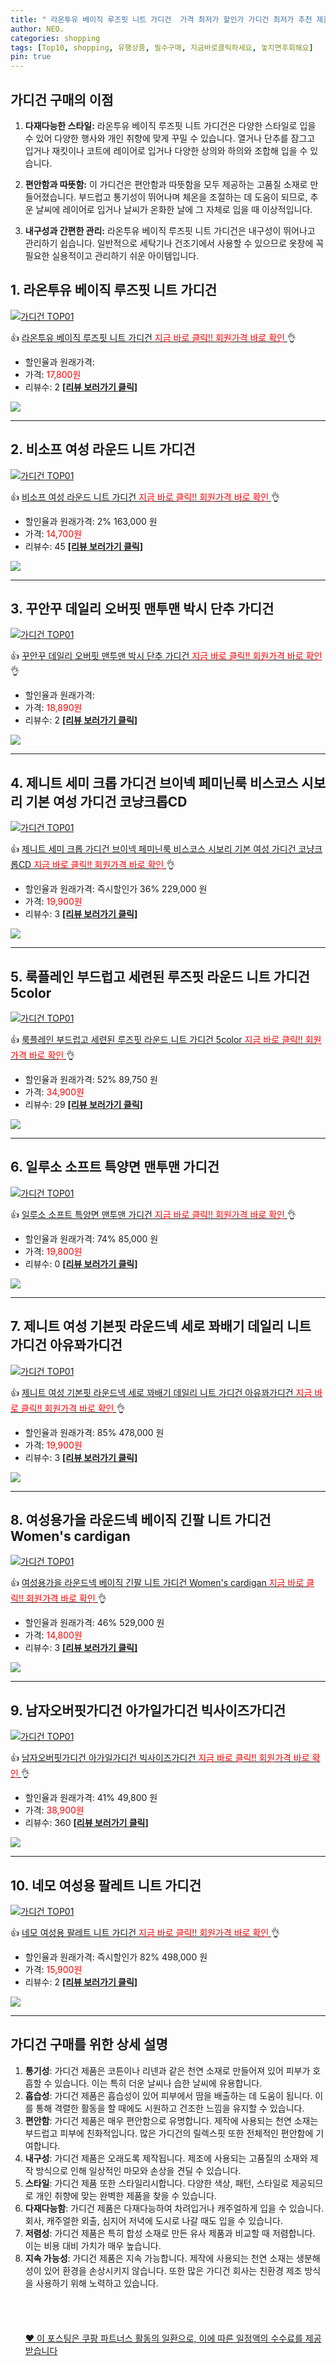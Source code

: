 ```yaml
---
title: " 라온투유 베이직 루즈핏 니트 가디건  가격 최저가 할인가 가디건 최저가 추천 제품 비교"
author: NEO.
categories: shopping
tags: [Top10, shopping, 유행상품, 필수구매, 지금바로클릭하세요, 놓치면후회해요]
pin: true
---
```

## 가디건 구매의 이점
1. **다재다능한 스타일:** 라온투유 베이직 루즈핏 니트 가디건은 다양한 스타일로 입을 수 있어 다양한 행사와 개인 취향에 맞게 꾸밀 수 있습니다. 열거나 단추를 잠그고 입거나 재킷이나 코트에 레이어로 입거나 다양한 상의와 하의와 조합해 입을 수 있습니다.

2. **편안함과 따뜻함:** 이 가디건은 편안함과 따뜻함을 모두 제공하는 고품질 소재로 만들어졌습니다. 부드럽고 통기성이 뛰어나며 체온을 조절하는 데 도움이 되므로, 추운 날씨에 레이어로 입거나 날씨가 온화한 날에 그 자체로 입을 때 이상적입니다.

3. **내구성과 간편한 관리:** 라온투유 베이직 루즈핏 니트 가디건은 내구성이 뛰어나고 관리하기 쉽습니다. 일반적으로 세탁기나 건조기에서 사용할 수 있으므로 옷장에 꼭 필요한 실용적이고 관리하기 쉬운 아이템입니다.

   

## 1.  라온투유 베이직 루즈핏 니트 가디건 

[![가디건 TOP01](https://thumbnail6.coupangcdn.com/thumbnails/remote/490x490ex/image/vendor_inventory/5c2c/94183549240e549967dff4c406d6c9a2dafa29616586ed6cf4b51e89a48b.jpg)](https://link.coupang.com/re/AFFSDP?lptag=AF3617701&subid=GithubCoopas&pageKey=7687455977&traceid=V0-153&itemId=20548255036&vendorItemId=87548397791)


👍 [ 라온투유 베이직 루즈핏 니트 가디건  <font color=red> 지금 바로 클릭!! 회원가격 바로 확인 </font> ](https://link.coupang.com/re/AFFSDP?lptag=AF3617701&subid=GithubCoopas&pageKey=7687455977&traceid=V0-153&itemId=20548255036&vendorItemId=87548397791) 👌 


- 할인율과 원래가격: 
- 가격: <span style='color:red'>17,800원</span>
- 리뷰수: 2  [**[리뷰 보러가기 클릭]**](https://link.coupang.com/re/AFFSDP?lptag=AF3617701&subid=GithubCoopas&pageKey=7687455977&traceid=V0-153&itemId=20548255036&vendorItemId=87548397791)

[![](/discount_price.png)](https://link.coupang.com/re/AFFSDP?lptag=AF3617701&subid=GithubCoopas&pageKey=7687455977&traceid=V0-153&itemId=20548255036&vendorItemId=87548397791)

---


   

## 2.  비소프 여성 라운드 니트 가디건 

[![가디건 TOP01](https://thumbnail9.coupangcdn.com/thumbnails/remote/490x490ex/image/vendor_inventory/7fb8/5539b31d0d85a101efe9c0963b4e069a5edcfbad46e1a9dbf504863db98f.jpg)](https://link.coupang.com/re/AFFSDP?lptag=AF3617701&subid=GithubCoopas&pageKey=6774382028&traceid=V0-153&itemId=15914078828&vendorItemId=83121957044)


👍 [ 비소프 여성 라운드 니트 가디건  <font color=red> 지금 바로 클릭!! 회원가격 바로 확인 </font> ](https://link.coupang.com/re/AFFSDP?lptag=AF3617701&subid=GithubCoopas&pageKey=6774382028&traceid=V0-153&itemId=15914078828&vendorItemId=83121957044) 👌 


- 할인율과 원래가격: 2%  163,000   원
- 가격: <span style='color:red'>14,700원</span>
- 리뷰수: 45  [**[리뷰 보러가기 클릭]**](https://link.coupang.com/re/AFFSDP?lptag=AF3617701&subid=GithubCoopas&pageKey=6774382028&traceid=V0-153&itemId=15914078828&vendorItemId=83121957044)

[![](/discount_price.png)](https://link.coupang.com/re/AFFSDP?lptag=AF3617701&subid=GithubCoopas&pageKey=6774382028&traceid=V0-153&itemId=15914078828&vendorItemId=83121957044)

---


   

## 3.  꾸안꾸 데일리 오버핏 맨투맨 박시 단추 가디건 

[![가디건 TOP01](https://thumbnail9.coupangcdn.com/thumbnails/remote/490x490ex/image/vendor_inventory/84a4/c1d264c511fb2cb531000618d64a4f7738b7499eedcc4aefbb287ab2c673.jpg)](https://link.coupang.com/re/AFFSDP?lptag=AF3617701&subid=GithubCoopas&pageKey=7651643335&traceid=V0-153&itemId=20360851676&vendorItemId=87167437299)


👍 [ 꾸안꾸 데일리 오버핏 맨투맨 박시 단추 가디건  <font color=red> 지금 바로 클릭!! 회원가격 바로 확인 </font> ](https://link.coupang.com/re/AFFSDP?lptag=AF3617701&subid=GithubCoopas&pageKey=7651643335&traceid=V0-153&itemId=20360851676&vendorItemId=87167437299) 👌 


- 할인율과 원래가격: 
- 가격: <span style='color:red'>18,890원</span>
- 리뷰수: 2  [**[리뷰 보러가기 클릭]**](https://link.coupang.com/re/AFFSDP?lptag=AF3617701&subid=GithubCoopas&pageKey=7651643335&traceid=V0-153&itemId=20360851676&vendorItemId=87167437299)

[![](/discount_price.png)](https://link.coupang.com/re/AFFSDP?lptag=AF3617701&subid=GithubCoopas&pageKey=7651643335&traceid=V0-153&itemId=20360851676&vendorItemId=87167437299)

---


   

## 4.  제니트 세미 크롭 가디건 브이넥 페미닌룩 비스코스 시보리 기본 여성 가디건 코냥크롭CD 

[![가디건 TOP01](https://thumbnail7.coupangcdn.com/thumbnails/remote/490x490ex/image/vendor_inventory/a863/83882976a9be4010a6e6d7dec3fd11932bd790b7d35f0380a2b110aebefb.jpg)](https://link.coupang.com/re/AFFSDP?lptag=AF3617701&subid=GithubCoopas&pageKey=7590503841&traceid=V0-153&itemId=20056935626&vendorItemId=87234973076)


👍 [ 제니트 세미 크롭 가디건 브이넥 페미닌룩 비스코스 시보리 기본 여성 가디건 코냥크롭CD  <font color=red> 지금 바로 클릭!! 회원가격 바로 확인 </font> ](https://link.coupang.com/re/AFFSDP?lptag=AF3617701&subid=GithubCoopas&pageKey=7590503841&traceid=V0-153&itemId=20056935626&vendorItemId=87234973076) 👌 


- 할인율과 원래가격: 즉시할인가 36%  229,000   원
- 가격: <span style='color:red'>19,900원</span>
- 리뷰수: 3  [**[리뷰 보러가기 클릭]**](https://link.coupang.com/re/AFFSDP?lptag=AF3617701&subid=GithubCoopas&pageKey=7590503841&traceid=V0-153&itemId=20056935626&vendorItemId=87234973076)

[![](/discount_price.png)](https://link.coupang.com/re/AFFSDP?lptag=AF3617701&subid=GithubCoopas&pageKey=7590503841&traceid=V0-153&itemId=20056935626&vendorItemId=87234973076)

---


   

## 5.  룩플레인 부드럽고 세련된 루즈핏 라운드 니트 가디건 5color 

[![가디건 TOP01](https://thumbnail7.coupangcdn.com/thumbnails/remote/490x490ex/image/vendor_inventory/a4b5/1c3581944f4f256bc23f366b1c036774bdac5ad4c0fcd1b1afebd13b2cf0.jpg)](https://link.coupang.com/re/AFFSDP?lptag=AF3617701&subid=GithubCoopas&pageKey=7045636333&traceid=V0-153&itemId=17435620179&vendorItemId=84605069006)


👍 [ 룩플레인 부드럽고 세련된 루즈핏 라운드 니트 가디건 5color  <font color=red> 지금 바로 클릭!! 회원가격 바로 확인 </font> ](https://link.coupang.com/re/AFFSDP?lptag=AF3617701&subid=GithubCoopas&pageKey=7045636333&traceid=V0-153&itemId=17435620179&vendorItemId=84605069006) 👌 


- 할인율과 원래가격: 52%  89,750   원
- 가격: <span style='color:red'>34,900원</span>
- 리뷰수: 29  [**[리뷰 보러가기 클릭]**](https://link.coupang.com/re/AFFSDP?lptag=AF3617701&subid=GithubCoopas&pageKey=7045636333&traceid=V0-153&itemId=17435620179&vendorItemId=84605069006)

[![](/discount_price.png)](https://link.coupang.com/re/AFFSDP?lptag=AF3617701&subid=GithubCoopas&pageKey=7045636333&traceid=V0-153&itemId=17435620179&vendorItemId=84605069006)

---


   

## 6.  일루소 소프트 특양면 맨투맨 가디건 

[![가디건 TOP01](https://thumbnail7.coupangcdn.com/thumbnails/remote/490x490ex/image/vendor_inventory/941f/23f67293a2cd1fdaf622f7b487b99091292ddc777c32df6905f0e8f27c17.jpg)](https://link.coupang.com/re/AFFSDP?lptag=AF3617701&subid=GithubCoopas&pageKey=6285674093&traceid=V0-153&itemId=12927079593&vendorItemId=80199760597)


👍 [ 일루소 소프트 특양면 맨투맨 가디건  <font color=red> 지금 바로 클릭!! 회원가격 바로 확인 </font> ](https://link.coupang.com/re/AFFSDP?lptag=AF3617701&subid=GithubCoopas&pageKey=6285674093&traceid=V0-153&itemId=12927079593&vendorItemId=80199760597) 👌 


- 할인율과 원래가격: 74%  85,000   원
- 가격: <span style='color:red'>19,800원</span>
- 리뷰수: 0  [**[리뷰 보러가기 클릭]**](https://link.coupang.com/re/AFFSDP?lptag=AF3617701&subid=GithubCoopas&pageKey=6285674093&traceid=V0-153&itemId=12927079593&vendorItemId=80199760597)

[![](/discount_price.png)](https://link.coupang.com/re/AFFSDP?lptag=AF3617701&subid=GithubCoopas&pageKey=6285674093&traceid=V0-153&itemId=12927079593&vendorItemId=80199760597)

---


   

## 7.  제니트 여성 기본핏 라운드넥 세로 꽈배기 데일리 니트 가디건 아유꽈가디건 

[![가디건 TOP01](https://thumbnail7.coupangcdn.com/thumbnails/remote/490x490ex/image/vendor_inventory/a776/a0a71f0c31c2798f70da725aa914bd364f4531e1ac47c3a95ab8e1d201d3.jpg)](https://link.coupang.com/re/AFFSDP?lptag=AF3617701&subid=GithubCoopas&pageKey=7101543316&traceid=V0-153&itemId=17728305541&vendorItemId=84970716215)


👍 [ 제니트 여성 기본핏 라운드넥 세로 꽈배기 데일리 니트 가디건 아유꽈가디건  <font color=red> 지금 바로 클릭!! 회원가격 바로 확인 </font> ](https://link.coupang.com/re/AFFSDP?lptag=AF3617701&subid=GithubCoopas&pageKey=7101543316&traceid=V0-153&itemId=17728305541&vendorItemId=84970716215) 👌 


- 할인율과 원래가격: 85%  478,000   원
- 가격: <span style='color:red'>19,900원</span>
- 리뷰수: 3  [**[리뷰 보러가기 클릭]**](https://link.coupang.com/re/AFFSDP?lptag=AF3617701&subid=GithubCoopas&pageKey=7101543316&traceid=V0-153&itemId=17728305541&vendorItemId=84970716215)

[![](/discount_price.png)](https://link.coupang.com/re/AFFSDP?lptag=AF3617701&subid=GithubCoopas&pageKey=7101543316&traceid=V0-153&itemId=17728305541&vendorItemId=84970716215)

---


   

## 8.  여성용가을 라운드넥 베이직 긴팔 니트 가디건 Women's cardigan 

[![가디건 TOP01](https://thumbnail7.coupangcdn.com/thumbnails/remote/490x490ex/image/vendor_inventory/da33/a44860baac267f20d5b85c2267dcd4b8fbf86b92e7fb672287b46ecfe582.jpg)](https://link.coupang.com/re/AFFSDP?lptag=AF3617701&subid=GithubCoopas&pageKey=7490298667&traceid=V0-153&itemId=19585109468&vendorItemId=86692569532)


👍 [ 여성용가을 라운드넥 베이직 긴팔 니트 가디건 Women's cardigan  <font color=red> 지금 바로 클릭!! 회원가격 바로 확인 </font> ](https://link.coupang.com/re/AFFSDP?lptag=AF3617701&subid=GithubCoopas&pageKey=7490298667&traceid=V0-153&itemId=19585109468&vendorItemId=86692569532) 👌 


- 할인율과 원래가격: 46%  529,000   원
- 가격: <span style='color:red'>14,800원</span>
- 리뷰수: 3  [**[리뷰 보러가기 클릭]**](https://link.coupang.com/re/AFFSDP?lptag=AF3617701&subid=GithubCoopas&pageKey=7490298667&traceid=V0-153&itemId=19585109468&vendorItemId=86692569532)

[![](/discount_price.png)](https://link.coupang.com/re/AFFSDP?lptag=AF3617701&subid=GithubCoopas&pageKey=7490298667&traceid=V0-153&itemId=19585109468&vendorItemId=86692569532)

---


   

## 9.  남자오버핏가디건 아가일가디건 빅사이즈가디건 

[![가디건 TOP01](https://thumbnail6.coupangcdn.com/thumbnails/remote/490x490ex/image/vendor_inventory/c9f9/213f919f5f44830e54115c6e6bf22cf916335be9191540463fd4b561fc10.jpg)](https://link.coupang.com/re/AFFSDP?lptag=AF3617701&subid=GithubCoopas&pageKey=6355766469&traceid=V0-153&itemId=13394225658&vendorItemId=87922672851)


👍 [ 남자오버핏가디건 아가일가디건 빅사이즈가디건  <font color=red> 지금 바로 클릭!! 회원가격 바로 확인 </font> ](https://link.coupang.com/re/AFFSDP?lptag=AF3617701&subid=GithubCoopas&pageKey=6355766469&traceid=V0-153&itemId=13394225658&vendorItemId=87922672851) 👌 


- 할인율과 원래가격: 41%  49,800   원
- 가격: <span style='color:red'>38,900원</span>
- 리뷰수: 360  [**[리뷰 보러가기 클릭]**](https://link.coupang.com/re/AFFSDP?lptag=AF3617701&subid=GithubCoopas&pageKey=6355766469&traceid=V0-153&itemId=13394225658&vendorItemId=87922672851)

[![](/discount_price.png)](https://link.coupang.com/re/AFFSDP?lptag=AF3617701&subid=GithubCoopas&pageKey=6355766469&traceid=V0-153&itemId=13394225658&vendorItemId=87922672851)

---


   

## 10.  네모 여성용 팔레트 니트 가디건 

[![가디건 TOP01](https://thumbnail6.coupangcdn.com/thumbnails/remote/490x490ex/image/vendor_inventory/0de0/2aa94862d9eea47b2a7b7a5d2706ff509ff46d36787e937dc3103a5b4fc1.jpg)](https://link.coupang.com/re/AFFSDP?lptag=AF3617701&subid=GithubCoopas&pageKey=4924363405&traceid=V0-153&itemId=17113866627&vendorItemId=84411629450)


👍 [ 네모 여성용 팔레트 니트 가디건  <font color=red> 지금 바로 클릭!! 회원가격 바로 확인 </font> ](https://link.coupang.com/re/AFFSDP?lptag=AF3617701&subid=GithubCoopas&pageKey=4924363405&traceid=V0-153&itemId=17113866627&vendorItemId=84411629450) 👌 


- 할인율과 원래가격: 즉시할인가 82%  498,000   원
- 가격: <span style='color:red'>15,900원</span>
- 리뷰수: 2  [**[리뷰 보러가기 클릭]**](https://link.coupang.com/re/AFFSDP?lptag=AF3617701&subid=GithubCoopas&pageKey=4924363405&traceid=V0-153&itemId=17113866627&vendorItemId=84411629450)

[![](/discount_price.png)](https://link.coupang.com/re/AFFSDP?lptag=AF3617701&subid=GithubCoopas&pageKey=4924363405&traceid=V0-153&itemId=17113866627&vendorItemId=84411629450)

---
## 가디건 구매를 위한 상세 설명
1. **통기성**: 가디건 제품은 코튼이나 리넨과 같은 천연 소재로 만들어져 있어 피부가 호흡할 수 있습니다. 이는 특히 더운 날씨나 습한 날씨에 유용합니다.
2. **흡습성**: 가디건 제품은 흡습성이 있어 피부에서 땀을 배출하는 데 도움이 됩니다. 이를 통해 격렬한 활동을 할 때에도 시원하고 건조한 느낌을 유지할 수 있습니다.
3. **편안함**: 가디건 제품은 매우 편안함으로 유명합니다. 제작에 사용되는 천연 소재는 부드럽고 피부에 친화적입니다. 많은 가디건의 릴렉스핏 또한 전체적인 편안함에 기여합니다.
4. **내구성**: 가디건 제품은 오래도록 제작됩니다. 제조에 사용되는 고품질의 소재와 제작 방식으로 인해 일상적인 마모와 손상을 견딜 수 있습니다.
5. **스타일**: 가디건 제품 또한 스타일리시합니다. 다양한 색상, 패턴, 스타일로 제공되므로 개인 취향에 맞는 완벽한 제품을 찾을 수 있습니다.
6. **다재다능함**: 가디건 제품은 다재다능하여 차려입거나 캐주얼하게 입을 수 있습니다. 회사, 캐주얼한 외출, 심지어 저녁에 도시로 나갈 때도 입을 수 있습니다.
7. **저렴성**: 가디건 제품은 특히 합성 소재로 만든 유사 제품과 비교할 때 저렴합니다. 이는 비용 대비 가치가 매우 높습니다.
8. **지속 가능성**: 가디건 제품은 지속 가능합니다. 제작에 사용되는 천연 소재는 생분해성이 있어 환경을 손상시키지 않습니다. 또한 많은 가디건 회사는 친환경 제조 방식을 사용하기 위해 노력하고 있습니다.<br><br><br><br><br> [ ❤  이 포스팅은 쿠팡 파트너스 활동의 일환으로, 이에 따른 일정액의 수수료를 제공받습니다](https://link.coupang.com/a/bcEFyh)
